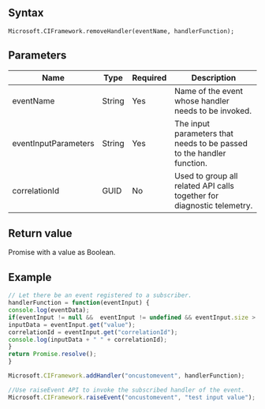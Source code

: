 ## Syntax

`Microsoft.CIFramework.removeHandler(eventName, handlerFunction);`

## Parameters

| Name                 | Type   | Required | Description    |
|------                |------  |----------|-------------   |
| eventName            | String | Yes      | Name of the event whose handler needs to be invoked. |
| eventInputParameters | String | Yes      | The input parameters that needs to be passed to the handler function. |
| correlationId        | GUID   | No       |  Used to group all related API calls together for diagnostic telemetry.  |

## Return value

Promise with a value as Boolean.

## Example

```JavaScript
// Let there be an event registered to a subscriber.
handlerFunction = function(eventInput) {
console.log(eventData);
if(eventInput != null &&  eventInput != undefined && eventInput.size > 0) {
inputData = eventInput.get("value");
correlationId = eventInput.get("correlationId");
console.log(inputData + " " + correlationId);
}
return Promise.resolve();
}

Microsoft.CIFramework.addHandler("oncustomevent", handlerFunction);

//Use raiseEvent API to invoke the subscribed handler of the event.
Microsoft.CIFramework.raiseEvent("oncustomevent", "test input value");
```
